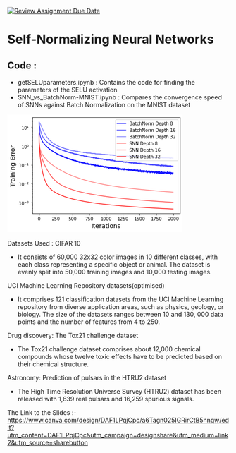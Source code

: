 [![Review Assignment Due Date](https://classroom.github.com/assets/deadline-readme-button-24ddc0f5d75046c5622901739e7c5dd533143b0c8e959d652212380cedb1ea36.svg)](https://classroom.github.com/a/Zksn1waN)

# Self-Normalizing Neural Networks

## Code :
- getSELUparameters.ipynb : Contains the code for finding the parameters of the SELU activation
- SNN_vs_BatchNorm-MNIST.ipynb : Compares the convergence speed of SNNs against Batch Normalization on the MNIST dataset

![Local Image](snn_vs_mlp.png)

Datasets Used :
CIFAR 10
- It consists of 60,000 32x32 color images in 10 different classes, with each class representing a specific object or animal. The dataset is evenly split into 50,000 training images and 10,000 testing images.

UCI Machine Learning Repository datasets(optimised)
- It comprises 121 classification datasets from the UCI Machine Learning repository from diverse application areas, such as physics, geology, or biology. The size of the datasets ranges between 10 and 130, 000 data points and the number of features from 4 to 250.

Drug discovery: The Tox21 challenge dataset
- The Tox21 challenge dataset comprises about 12,000 chemical compounds whose twelve toxic effects have to be predicted based on their chemical structure.

Astronomy: Prediction of pulsars in the HTRU2 dataset	
- The High Time Resolution Universe Survey (HTRU2) dataset has been released with 1,639 real pulsars and 16,259 spurious signals.

The Link to the Slides :- https://www.canva.com/design/DAF1LPqjCpc/a6Tagn025IGRirCtB5nnqw/edit?utm_content=DAF1LPqjCpc&utm_campaign=designshare&utm_medium=link2&utm_source=sharebutton

